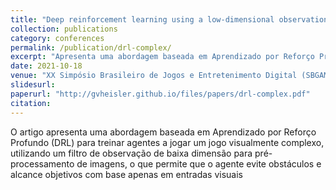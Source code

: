 ```yaml
---
title: "Deep reinforcement learning using a low-dimensional observation filter for visual complex video game playing"
collection: publications
category: conferences
permalink: /publication/drl-complex/
excerpt: "Apresenta uma abordagem baseada em Aprendizado por Reforço Profundo (DRL) para treinar agentes a jogar um jogo visualmente complexo, utilizando um filtro de observação de baixa dimensão para pré-processamento de imagens, o que permite que o agente evite obstáculos e alcance objetivos com base apenas em entradas visuais"
date: 2021-10-18
venue: "XX Simpósio Brasileiro de Jogos e Entretenimento Digital (SBGAMES)"
slidesurl: 
paperurl: "http://gvheisler.github.io/files/papers/drl-complex.pdf"
citation: 
---
```


O artigo apresenta uma abordagem baseada em Aprendizado por Reforço Profundo (DRL) para treinar agentes a jogar um jogo visualmente complexo, utilizando um filtro de observação de baixa dimensão para pré-processamento de imagens, o que permite que o agente evite obstáculos e alcance objetivos com base apenas em entradas visuais
